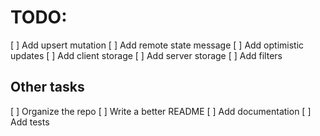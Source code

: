 # TODO:

[ ] Add upsert mutation
[ ] Add remote state message
[ ] Add optimistic updates
[ ] Add client storage
[ ] Add server storage
[ ] Add filters

## Other tasks

[ ] Organize the repo
[ ] Write a better README
[ ] Add documentation
[ ] Add tests